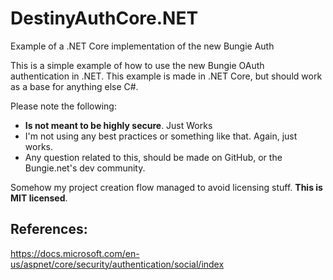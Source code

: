 # DestinyAuthCore.NET
Example of a .NET Core implementation of the new Bungie Auth

This is a simple example of how to use the new Bungie OAuth authentication in .NET. 
This example is made in .NET Core, but should work as a base for anything else C#.

Please note the following:

-  __Is not meant to be highly secure__. Just Works
-  I'm not using any best practices or something like that. Again, just works.
- Any question related to this, should be made on GitHub, or the Bungie.net's dev community.

Somehow my project creation flow managed to avoid licensing stuff. __This is MIT licensed__.
## References:
https://docs.microsoft.com/en-us/aspnet/core/security/authentication/social/index